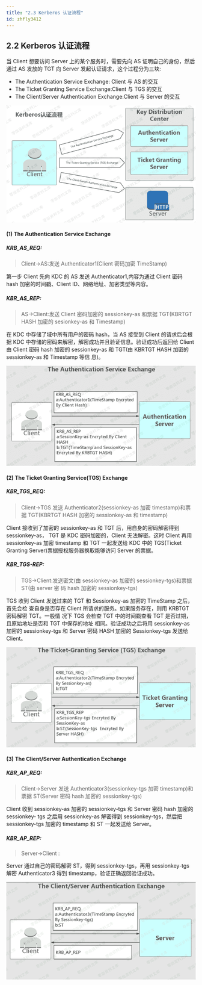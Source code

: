 ```yaml
---
title: "2.3 Kerberos 认证流程"
id: zhfly3412
---
```


## 2.2 Kerberos 认证流程

当 Client 想要访问 Server 上的某个服务时，需要先向 AS 证明自己的身份，然后通过 AS 发放的 TGT 向 Server 发起认证请求，这个过程分为三块:

*   The Authentication Service Exchange: Client 与 AS 的交互
*   The Ticket Granting Service Exchange:Client 与 TGS 的交互
*   The Client/Server Authentication Exchange:Client 与 Server 的交互

![image](../img/d3f04815ae2d04435def36332f39966c.png)

#### (1) The Authentication Service Exchange

##### KRB_AS_REQ:

> Client->AS:发送 Authenticator1(Client 密码加密 TimeStamp)

第一步 Client 先向 KDC 的 AS 发送 Authenticator1,内容为通过 Client 密码 hash 加密的时间戳、Client ID、网络地址、加密类型等内容。

##### KBR_AS_REP:

> AS->Client:发送 Client 密码加密的 sessionkey-as 和票据 TGT(KBRTGT HASH 加密的 sesionkey-as 和 Timestamp)

在 KDC 中存储了域中所有用户的密码 hash，当 AS 接受到 Client 的请求后会根据 KDC 中存储的密码来解密，解密成功并且验证信息。验证成功后返回给 Client 由 Client 密码 hash 加密的 sessionkey-as 和 TGT(由 KBRTGT HASH 加密的 sessionkey-as 和 Timestamp 等信 息)。

![image](../img/755f9fdeb58e79685b1e9ddca8c67cb2.png)

#### (2) The Ticket Granting Service(TGS) Exchange

##### KBR_TGS_REQ:

> Client->TGS 发送 Authenticator2(sessionkey-as 加密 timestamp)和票据 TGT(KBRTGT HASH 加密的 sessionkey-as 和 timestamp)

Client 接收到了加密的 sessionkey-as 和 TGT 后，用自身的密码解密得到 sessionkey-as， TGT 是 KDC 密码加密的，Client 无法解密。这时 Client 再用 sessionkey-as 加密 timestamp 和 TGT 一起发送给 KDC 中的 TGS(Ticket Granting Server)票据授权服务器换取能够访问 Server 的票据。

##### KBR_TGS-REP:

> TGS->Client:发送密文(由 sessionkey-as 加密的 sessionkey-tgs)和票据 ST(由 server 密 码 hash 加密的 sessionkey-tgs)

TGS 收到 Client 发送过来的 TGT 和 Sessionkey-as 加密的 TimeStamp 之后，首先会检 查自身是否存在 Client 所请求的服务。如果服务存在，则用 KRBTGT 密码解密 TGT。一般情 况下 TGS 会检查 TGT 中的时间戳查看 TGT 是否过期，且原始地址是否和 TGT 中保存的地址 相同。验证成功之后将用 sessionkey-as 加密的 sessionkey-tgs 和 Server 密码 HASH 加密的 Sessionkey-tgs 发送给 Client。

![image](../img/fccf1096ce3370fa77338ff9652cdd66.png)

#### (3) The Client/Server Authentication Exchange

##### KBR_AP_REQ:

> Client->Server 发送 Authenticator3(sessionkey-tgs 加密 timestamp)和票据 ST(Server 密码 hash 加密的 sessionkey-tgs)

Client 收到 sessionkey-as 加密的 sessionkey-tgs 和 Server 密码 hash 加密的 sessionkey- tgs 之后用 sessionkey-as 解密得到 sessionkey-tgs，然后把 sessionkey-tgs 加密的 timestamp 和 ST 一起发送给 Server。

##### KBR_AP_REP:

> Server->Client :

Server 通过自己的密码解密 ST，得到 sessionkey-tgs，再用 sessionkey-tgs 解密 Authenticator3 得到 timestamp，验证正确返回验证成功。

![image](../img/70d99ddde82bdfbd38e403122ec9742c.png)
